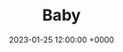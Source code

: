 ---
layout: post
title: "Baby"
img: baby/baby-cover.png
date: 2023-01-25 12:00:00 +0000
description: Description
tag: [Comic]
comic:
    - baby/baby-1.png
    - baby/baby-2.png
    - baby/baby-3.png
---